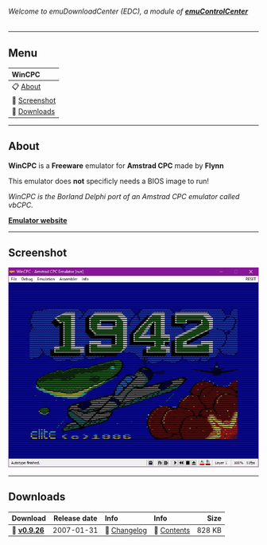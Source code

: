 ###### Welcome to emuDownloadCenter (EDC), a module of [**emuControlCenter**](https://github.com/PhoenixInteractiveNL/emuControlCenter/wiki)
***
## Menu
| **WinCPC** |
|:---------|
| :clipboard: [About](#about) |
| :sunrise: [Screenshot](#screenshot) |
| :floppy_disk: [Downloads](#downloads) |
***
## About
**WinCPC** is a **Freeware** emulator for **Amstrad CPC** made by **Flynn**

This emulator does **not** specificly needs a BIOS image to run!

_WinCPC is the Borland Delphi port of an Amstrad CPC emulator called vbCPC._

[**Emulator website**](http://www.wincpc.ch/?topic=projects-wincpc)
***
## Screenshot
![](https://raw.githubusercontent.com/PhoenixInteractiveNL/edc-masterhook/master/downloadhooks/wincpc/wincpc_screen.jpg)
***
## Downloads
| Download | Release date  | Info       | Info       | Size       |
|:---------|:-------------:|:-----------|:-----------|-----------:|
| :floppy_disk: [**v0.9.26**](https://github.com/PhoenixInteractiveNL/edc-repo0002/raw/master/wincpc/0.9.26.7z) | 2007-01-31 | :page_facing_up: [Changelog](https://github.com/PhoenixInteractiveNL/edc-repo0002/blob/master/wincpc/0.9.26_changelog.txt) | :mag_right: [Contents](https://github.com/PhoenixInteractiveNL/edc-repo0002/blob/master/wincpc/0.9.26_contents.txt) | 828 KB |
